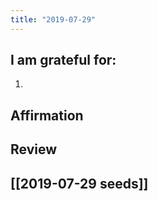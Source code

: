 ```yaml
---
title: "2019-07-29"
---
```

## I am grateful for:
1. 

## Affirmation

## Review



## [[2019-07-29 seeds]]
